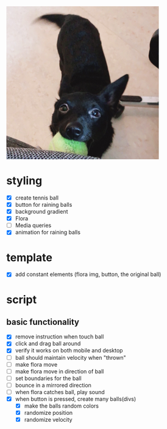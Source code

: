 
<img src="assets/flora.JPG" align="center" height="400" width="400" >

# styling

- [x] create tennis ball
- [x] button for raining balls
- [x] background gradient
- [x] Flora
- [ ] Media queries
- [x] animation for raining balls

# template

- [x] add constant elements (flora img, button, the original ball)

# script

## basic functionality

- [x] remove instruction when touch ball
- [x] click and drag ball around
- [x] verify it works on both mobile and desktop
- [ ] ball should maintain velocity when "thrown"
- [ ] make flora move
- [ ] make flora move in direction of ball
- [ ] set boundaries for the ball
- [ ] bounce in a mirrored direction
- [ ] when flora catches ball, play sound
- [x] when button is pressed, create many balls(divs)
  - [x] make the balls random colors
  - [x] randomize position
  - [x] randomize velocity
